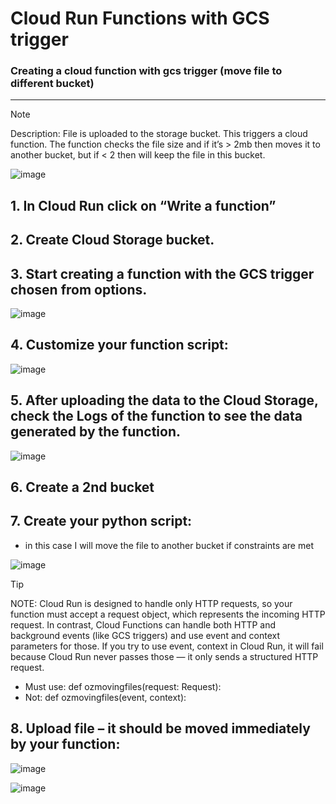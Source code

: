 # Cloud Run Functions with GCS trigger 
### Creating a cloud function with gcs trigger (move file to different bucket)


---
> [!NOTE]
> Description: File is uploaded to the storage bucket. This triggers a cloud function. The function checks the file size and if it’s > 2mb then moves it to another bucket, but if < 2 then will keep the file in this bucket. 

 ![image](https://github.com/user-attachments/assets/5df40816-3b94-484e-a91a-7d5d778817bf)

## 1. In Cloud Run click on “Write a function” 
## 2. Create Cloud Storage bucket. 
## 3. Start creating a function with the GCS trigger chosen from options. 
 ![image](https://github.com/user-attachments/assets/a200c440-8d37-442f-89a0-c9d8abe665f6)

## 4. Customize your function script: 
 ![image](https://github.com/user-attachments/assets/23fe35f4-d3f0-45bd-b6b1-8c6719ef0fef)

## 5. After uploading the data to the Cloud Storage, check the Logs of the function to see the data generated by the function. 
![image](https://github.com/user-attachments/assets/280160be-a685-4c0d-bb29-44f3c43901f8)

## 6. Create a 2nd bucket 
## 7. Create your python script: 
- in this case I will move the file to another bucket if constraints are met
  
 ![image](https://github.com/user-attachments/assets/fd5dd756-c400-43f1-b2de-5b94790e90fc)


> [!TIP]
> NOTE: Cloud Run is designed to handle only HTTP requests, so your function must accept a request object, which represents the incoming HTTP request. In contrast, Cloud Functions can handle both HTTP and background events (like GCS triggers) and use event and context parameters for those. If you try to use event, context in Cloud Run, it will fail because Cloud Run never passes those — it only sends a structured HTTP request.
> -	Must use: def ozmovingfiles(request: Request):
> -	Not: def ozmovingfiles(event, context):

## 8. Upload file – it should be moved immediately by your function: 
 
![image](https://github.com/user-attachments/assets/cd3003e1-8a9d-4103-adf6-c4f28bab14d0)

 ![image](https://github.com/user-attachments/assets/d8bde357-230c-4752-8218-6f0763b539ee)

	
